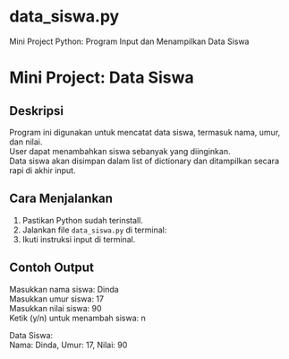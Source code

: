 # data_siswa.py
Mini Project Python: Program Input dan Menampilkan Data Siswa
# Mini Project: Data Siswa

## Deskripsi
Program ini digunakan untuk mencatat data siswa, termasuk nama, umur, dan nilai.  
User dapat menambahkan siswa sebanyak yang diinginkan.  
Data siswa akan disimpan dalam list of dictionary dan ditampilkan secara rapi di akhir input.

## Cara Menjalankan
1. Pastikan Python sudah terinstall.
2. Jalankan file `data_siswa.py` di terminal:
3. Ikuti instruksi input di terminal.

## Contoh Output
Masukkan nama siswa: Dinda  
Masukkan umur siswa: 17  
Masukkan nilai siswa: 90  
Ketik (y/n) untuk menambah siswa: n  

Data Siswa:  
Nama: Dinda, Umur: 17, Nilai: 90
